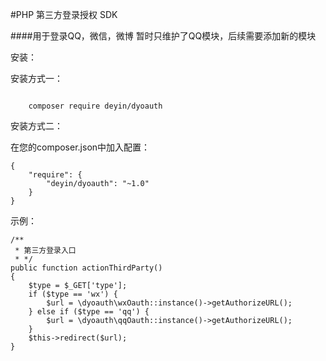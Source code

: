 #PHP 第三方登录授权 SDK

####用于登录QQ，微信，微博
暂时只维护了QQ模块，后续需要添加新的模块

安装：

安装方式一：

<code>
    composer require deyin/dyoauth
</code>

安装方式二：

在您的composer.json中加入配置：

    {
        "require": {
            "deyin/dyoauth": "~1.0"
        }
    }

示例：

    /**
     * 第三方登录入口
     * */
    public function actionThirdParty()
    {
        $type = $_GET['type'];
        if ($type == 'wx') {
            $url = \dyoauth\wxOauth::instance()->getAuthorizeURL();
        } else if ($type == 'qq') {
            $url = \dyoauth\qqOauth::instance()->getAuthorizeURL();
        }
        $this->redirect($url);
    }
